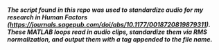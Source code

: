 ##### The script found in this repo was used to standardize audio for my research in Human Factors (https://journals.sagepub.com/doi/abs/10.1177/0018720819879311). These MATLAB loops read in audio clips, standardize them via RMS normalization, and output them with a tag appended to the file name.
